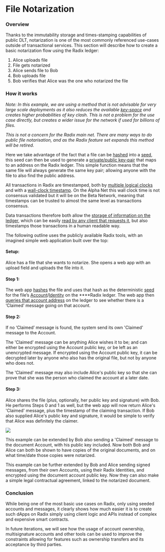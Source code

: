 # File Notarization

### Overview

Thanks to the immutability storage and times-stamping capabilities of public DLT, notarization is one of the most commonly referenced use-cases outside of transactional services. This section will describe how to create a basic notarization flow using the Radix ledger:

1. Alice uploads file 
2. File gets notarized 
3. Alice sends file to Bob 
4. Bob uploads file 
5. Bob verifies that Alice was the one who notarized the file

### How it works 

_Note: In this example, we are using a method that is not advisable for very large scale deployments as it also reduces the available_ [_key-space_](https://en.wikipedia.org/wiki/Key_space_%28cryptography%29) _and creates higher probabilities of key clash. This is not a problem for the use case directly, but creates a wider issue for the network if used for billions of files._

_This is not a concern for the Radix main net. There are many ways to do public file notarisation, and as the Radix feature set expands this method will be retired._

Here we take advantage of the fact that a file can be [hashed](https://www.radixdlt.com/post/primer-on-hashes-and-hash-functions) into a [seed](https://en.wikipedia.org/wiki/Random_seed), this seed can then be used to generate a [private/public key-pair](https://www.radixdlt.com/post/primer-on-public-key-cryptography) that maps to an address on the Radix ledger. This simple function means that the same file will always generate the same key pair; allowing anyone with the file to also find the public address.

All transactions in Radix are timestamped, both by [multiple logical clocks](https://docs.radixdlt.com/alpha/learn/platform/tempo#creating-relative-order-of-events-on-the-radix-ledger) and with a [wall-clock timestamp](https://papers.radixdlt.com/tempo/latest/#temporal-proof-provisioning). On the Alpha Net this wall clock time is not consensus validated but it will be on the Beta Network, meaning that timestamps can be trusted to almost the same level as transactions consensus. 

Data transactions therefore both allow the [storage of information on the ledger](https://docs.radixdlt.com/alpha/developer/javascript-client-library-guide/code-examples#storing-an-application-payload), which can be easily [read by any client that requests it](https://docs.radixdlt.com/alpha/developer/javascript-client-library-guide/code-examples#reading-atoms-from-a-public-address), but also timestamps those transactions in a human readable way.

The following outline uses the publicly available Radix tools, with an imagined simple web application built over the top:

#### Setup: 

Alice has a file that she wants to notarize. She opens a web app with an upload field and uploads the file into it.

#### Step 1:

The web app [hashes](https://www.radixdlt.com/post/primer-on-hashes-and-hash-functions) the file and uses that hash as the deterministic [seed](https://en.wikipedia.org/wiki/Random_seed) for the file’s [Account](https://docs.radixdlt.com/alpha/developer/javascript-client-library-guide/quick-start#account)/[Identity](https://docs.radixdlt.com/alpha/developer/javascript-client-library-guide/quick-start#identity) on the ****Radix ledger. The web app then [queries that account address](https://docs.radixdlt.com/alpha/developer/javascript-client-library-guide/code-examples#reading-atoms-from-a-public-address) on the ledger to see whether there is a ‘Claimed’ message going on that account.

#### Step 2: 

If no ‘Claimed’ message is found, the system send its own 'Claimed' message to the Account. 

The 'Claimed' message can be anything Alice wishes it to be; and can either be encrypted using the Account public key, or be left as an unencrypted message. If encrypted using the Account public key, it can be decrypted later by anyone who also has the original file, but not by anyone who does not.

The 'Claimed' message may also include Alice's public key so that she can prove that she was the person who claimed the account at a later date.

#### Step 3: 

Alice shares the file \(plus, optionally, her public key and signature\) with Bob. He performs Steps 0 and 1 as well, but the web app will now return Alice's 'Claimed' message, plus the timestamp of the claiming transaction. If Bob also supplied Alice's public key and signature, it would be simple to verify that Alice was definitely the claimer.

![](https://docs.google.com/a/radixdlt.com/drawings/d/sxvUF-wWqDE_u-KZRgmmk0A/image?w=481&h=335&rev=203&ac=1&parent=1TYT1jod-vt6y-6pW71m5937awQgUaCl73V_9XawF_c4)

This example can be extended by Bob also sending a 'Claimed' message to the document Account, with his public key included. Now both Bob and Alice can both be shown to have copies of the original documents, and on what time/date those copies were notarized.

This example can be further extended by Bob and Alice sending signed messages, from their own Accounts, using their Radix Identities, and encrypted using the document account public key. Now they can also make a simple legal contractual agreement, linked to the notarized document.

### Conclusion 

While being one of the most basic use cases on Radix, only using seeded accounts and messages, it clearly shows how much easier it is to create such dApps on Radix simply using client logic and APIs instead of complex and expensive smart contracts.

In future iterations, we will see how the usage of account ownership, multisignature accounts and other tools can be used to improve the constraints allowing for features such as ownership transfers and its acceptance by third parties.

